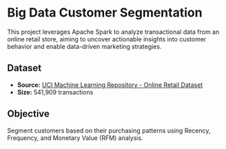 # Big Data Customer Segmentation

This project leverages Apache Spark to analyze transactional data from an online retail store, aiming to uncover actionable insights into customer behavior and enable data-driven marketing strategies.

## Dataset

- **Source:** [UCI Machine Learning Repository - Online Retail Dataset](https://archive.ics.uci.edu/dataset/352/online+retail)
- **Size:** 541,909 transactions

## Objective

Segment customers based on their purchasing patterns using Recency, Frequency, and Monetary Value (RFM) analysis.
